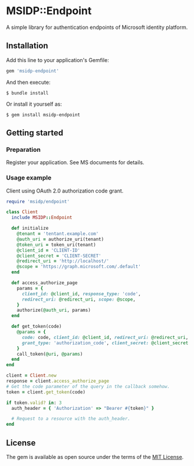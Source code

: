 # MSIDP::Endpoint

A simple library for authentication endpoints of Microsoft identity platform.


## Installation

Add this line to your application's Gemfile:

```ruby
gem 'msidp-endpoint'
```

And then execute:

    $ bundle install

Or install it yourself as:

    $ gem install msidp-endpoint


## Getting started

### Preparation

Register your application.
See MS documents for details.

### Usage example
Client using OAuth 2.0 authorization code grant.
```ruby
require 'msidp/endpoint'

class Client
  include MSIDP::Endpoint

  def initialize
    @tenant = 'tentant.example.com'
    @auth_uri = authorize_uri(tenant)
    @token_uri = token_uri(tenant)
    @client_id = 'CLIENT-ID'
    @client_secret = 'CLIENT-SECRET'
    @redirect_uri = 'http://localhost/'
    @scope = 'https://graph.microsoft.com/.default'
  end

  def access_authorize_page
    params = {
      client_id: @client_id, response_type: 'code',
      redirect_uri: @redirect_uri, scope: @scope,
    }
    authorize(@auth_uri, params)
  end

  def get_token(code)
    @params = {
      code: code, client_id: @client_id, redirect_uri: @redirect_uri,
      grant_type: 'authorization_code', client_secret: @client_secret
    }
    call_token(@uri, @params)
  end
end

client = Client.new
response = client.access_authorize_page
# Get the code parameter of the query in the callback somehow.
token = client.get_token(code)

if token.valid? in: 3
  auth_header = { 'Authorization' => "Bearer #{token}" }

  # Request to a resource with the auth_header.
end
```


## License

The gem is available as open source under the terms of the [MIT License](https://opensource.org/licenses/MIT).
